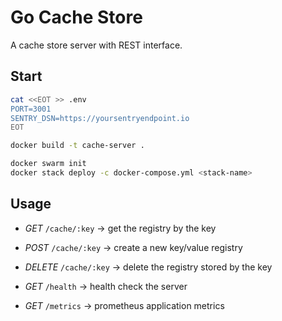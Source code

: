 # Go Cache Store

A cache store server with REST interface.

## Start

```sh
cat <<EOT >> .env
PORT=3001
SENTRY_DSN=https://yoursentryendpoint.io
EOT

docker build -t cache-server .
```

```sh
docker swarm init
docker stack deploy -c docker-compose.yml <stack-name>
```

## Usage

+ *GET* `/cache/:key` -> get the registry by the key
+ *POST* `/cache/:key` -> create a new key/value registry
+ *DELETE* `/cache/:key` -> delete the registry stored by the key

+ *GET* `/health` -> health check the server
+ *GET* `/metrics` -> prometheus application metrics
